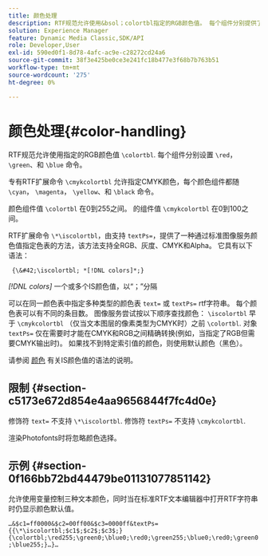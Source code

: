 ```yaml
---
title: 颜色处理
description: RTF规范允许使用&bsol；colortbl指定的RGB颜色值。 每个组件分别提供了&bsol；red、&bsol；green和&bsol；blue命令。
solution: Experience Manager
feature: Dynamic Media Classic,SDK/API
role: Developer,User
exl-id: 590ed0f1-8d78-4afc-ac9e-c28272cd24a6
source-git-commit: 38f3e425be0ce3e241fc18b477e3f68b7b763b51
workflow-type: tm+mt
source-wordcount: '275'
ht-degree: 0%

---
```


# 颜色处理{#color-handling}

RTF规范允许使用指定的RGB颜色值 `\colortbl`. 每个组件分别设置 `\red`， `\green`、和 `\blue` 命令。

专有RTF扩展命令 `\cmykcolortbl` 允许指定CMYK颜色，每个颜色组件都随 `\cyan`， `\magenta`， `\yellow`、和 `\black` 命令。

颜色组件值 `\colortbl` 在0到255之间。 的组件值 `\cmykcolortbl` 在0到100之间。

RTF扩展命令 `\*\iscolortbl`，由支持 `textPs=`，提供了一种通过标准图像服务颜色值指定色表的方法，该方法支持全RGB、灰度、CMYK和Alpha。 它具有以下语法：

` {\&#42;\iscolortbl; *[!DNL colors]*;}`

*[!DNL colors]* 一个或多个IS颜色值，以“；”分隔

可以在同一颜色表中指定多种类型的颜色表 `text=` 或 `textPs=` rtf字符串。 每个颜色表可以有不同的条目数。 图像服务尝试按以下顺序查找颜色： `\iscolortbl` 早于 `\cmykcolortbl` （仅当文本图层的像素类型为CMYK时）之前 `\colortbl`. 对象 `textPs=` 仅在需要时才能在CMYK和RGB之间精确转换(例如，当指定了RGB但需要CMYK输出时)。 如果找不到特定索引值的颜色，则使用默认颜色（黑色）。

请参阅 [颜色](/help/aem-is-ir-api/is-api/http-ref/image-serving-api-ref/c-http-protocol-reference/c-data-types/r-is-http-color.md) 有关IS颜色值的语法的说明。

## 限制 {#section-c5173e672d854e4aa9656844f7fc4d0e}

修饰符 `text=` 不支持 `\*\iscolortbl`. 修饰符 `textPs=` 不支持 `\cmykcolortbl`.

渲染Photofonts时将忽略颜色选择。

## 示例 {#section-0f166bb72bd44479be01131077851142}

允许使用变量控制三种文本颜色，同时当在标准RTF文本编辑器中打开RTF字符串时仍显示颜色默认值。

`…&$c1=ff0000&$c2=00ff00&$c3=0000ff&textPs={{\*\iscolortbl;$c1$;$c2$;$c3$;}{\colortbl;\red255;\green0;\blue0;\red0;\green255;\blue0;\red0;\green0;\blue255;}…}…`
